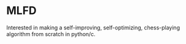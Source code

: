 # MLFD
Interested in making a self-improving, self-optimizing, chess-playing algorithm from scratch in python/c.
